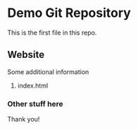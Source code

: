 # Demo Git Repository

This is the first file in this repo.

## Website

Some additional information
1. index.html

### Other stuff here

Thank you!
